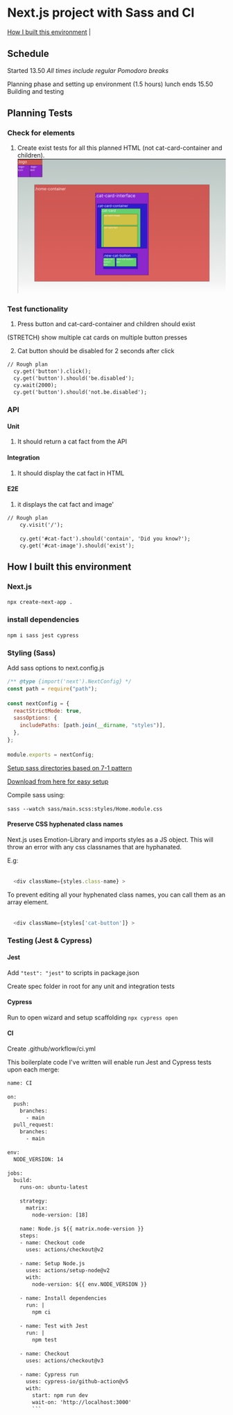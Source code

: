 # Next.js project with Sass and CI

[How I built this environment](#how-i-built-this-environment) |

## Schedule

Started 13.50
_All times include regular Pomodoro breaks_

Planning phase and setting up environment (1.5 hours)
lunch ends 15.50
Building and testing

## Planning Tests

### Check for elements

1. Create exist tests for all this planned HTML (not cat-card-container and children).
   ![Image 1](./public/images/readme/html-planning.png)

### Test functionality

1. Press button and cat-card-container and children should exist

(STRETCH) show multiple cat cards on multiple button presses

2. Cat button should be disabled for 2 seconds after click

```Cypress
// Rough plan
  cy.get('button').click();
  cy.get('button').should('be.disabled');
  cy.wait(2000);
  cy.get('button').should('not.be.disabled');
```

### API

#### Unit

1. It should return a cat fact from the API

#### Integration

1. It should display the cat fact in HTML

#### E2E

1. it displays the cat fact and image'

```Cypress
// Rough plan
    cy.visit('/');

    cy.get('#cat-fact').should('contain', 'Did you know?');
    cy.get('#cat-image').should('exist');
```

## How I built this environment

### Next.js

`npx create-next-app .`

### install dependencies

`npm i sass jest cypress`

### Styling (Sass)

Add sass options to next.config.js

```javascript
/** @type {import('next').NextConfig} */
const path = require("path");

const nextConfig = {
  reactStrictMode: true,
  sassOptions: {
    includePaths: [path.join(__dirname, "styles")],
  },
};

module.exports = nextConfig;
```

[Setup sass directories based on 7-1 pattern](https://sass-guidelin.es/#the-7-1-pattern)

[Download from here for easy setup](https://github.com/PatrickReynoldsCoding/sass-boilerplate-with-emotion-version)

Compile sass using:

`sass --watch sass/main.scss:styles/Home.module.css`

#### Preserve CSS hyphenated class names

Next.js uses Emotion-Library and imports styles as a JS object. This will throw an error with any css classnames that are hyphanated.

E.g:

```javascript

  <div className={styles.class-name} >

```

To prevent editing all your hyphenated class names, you can call them as an array element.

```javascript

  <div className={styles['cat-button']} >

```

### Testing (Jest & Cypress)

#### Jest

Add `"test": "jest"` to scripts in package.json

Create spec folder in root for any unit and integration tests

#### Cypress

Run to open wizard and setup scaffolding `npx cypress open`

#### CI

Create .github/workflow/ci.yml

This boilerplate code I've written will enable run Jest and Cypress tests upon each merge:

````Github Actions
name: CI

on:
  push:
    branches:
      - main
  pull_request:
    branches:
      - main

env:
  NODE_VERSION: 14

jobs:
  build:
    runs-on: ubuntu-latest

    strategy:
      matrix:
        node-version: [18]

    name: Node.js ${{ matrix.node-version }}
    steps:
    - name: Checkout code
      uses: actions/checkout@v2

    - name: Setup Node.js
      uses: actions/setup-node@v2
      with:
        node-version: ${{ env.NODE_VERSION }}

    - name: Install dependencies
      run: |
        npm ci

    - name: Test with Jest
      run: |
        npm test

    - name: Checkout
      uses: actions/checkout@v3

    - name: Cypress run
      uses: cypress-io/github-action@v5
      with:
        start: npm run dev
        wait-on: 'http://localhost:3000'
        ```
````
